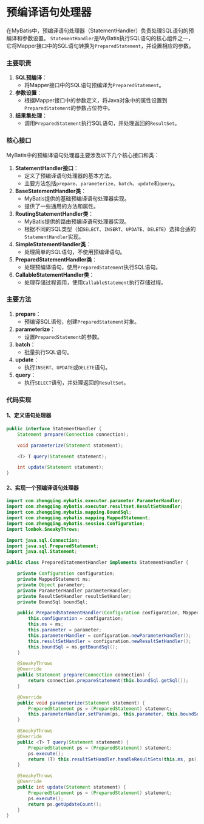 # 预编译语句处理器

在MyBatis中，预编译语句处理器（StatementHandler）负责处理SQL语句的预编译和参数设置。
`StatementHandler`是MyBatis执行SQL语句的核心组件之一，它将Mapper接口中的SQL语句转换为`PreparedStatement`，并设置相应的参数。

### 主要职责

1. **SQL预编译**：
    - 将Mapper接口中的SQL语句预编译为`PreparedStatement`。
2. **参数设置**：
    - 根据Mapper接口中的参数定义，将Java对象中的属性设置到`PreparedStatement`的参数占位符中。
3. **结果集处理**：
    - 调用`PreparedStatement`执行SQL语句，并处理返回的`ResultSet`。

### 核心接口

MyBatis中的预编译语句处理器主要涉及以下几个核心接口和类：

1. **StatementHandler接口**：
    - 定义了预编译语句处理器的基本方法。
    - 主要方法包括`prepare`、`parameterize`、`batch`、`update`和`query`。
2. **BaseStatementHandler类**：
    - MyBatis提供的基础预编译语句处理器实现。
    - 提供了一些通用的方法和属性。
3. **RoutingStatementHandler类**：
    - MyBatis提供的路由预编译语句处理器实现。
    - 根据不同的SQL类型（如`SELECT`、`INSERT`、`UPDATE`、`DELETE`）选择合适的`StatementHandler`实现。
4. **SimpleStatementHandler类**：
    - 处理简单的SQL语句，不使用预编译语句。
5. **PreparedStatementHandler类**：
    - 处理预编译语句，使用`PreparedStatement`执行SQL语句。
6. **CallableStatementHandler类**：
    - 处理存储过程调用，使用`CallableStatement`执行存储过程。

### 主要方法

1. **prepare**：
    - 预编译SQL语句，创建`PreparedStatement`对象。
2. **parameterize**：
    - 设置`PreparedStatement`的参数。
3. **batch**：
    - 批量执行SQL语句。
4. **update**：
    - 执行`INSERT`、`UPDATE`或`DELETE`语句。
5. **query**：
    - 执行`SELECT`语句，并处理返回的`ResultSet`。

### 代码实现

#### 1、定义语句处理器

```java
public interface StatementHandler {
    Statement prepare(Connection connection);

    void parameterize(Statement statement);

    <T> T query(Statement statement);

    int update(Statement statement);
}
```

#### 2、实现一个预编译语句处理器

```java
import com.zhengqing.mybatis.executor.parameter.ParameterHandler;
import com.zhengqing.mybatis.executor.resultset.ResultSetHandler;
import com.zhengqing.mybatis.mapping.BoundSql;
import com.zhengqing.mybatis.mapping.MappedStatement;
import com.zhengqing.mybatis.session.Configuration;
import lombok.SneakyThrows;

import java.sql.Connection;
import java.sql.PreparedStatement;
import java.sql.Statement;

public class PreparedStatementHandler implements StatementHandler {

    private Configuration configuration;
    private MappedStatement ms;
    private Object parameter;
    private ParameterHandler parameterHandler;
    private ResultSetHandler resultSetHandler;
    private BoundSql boundSql;

    public PreparedStatementHandler(Configuration configuration, MappedStatement ms, Object parameter) {
        this.configuration = configuration;
        this.ms = ms;
        this.parameter = parameter;
        this.parameterHandler = configuration.newParameterHandler();
        this.resultSetHandler = configuration.newResultSetHandler();
        this.boundSql = ms.getBoundSql();
    }

    @SneakyThrows
    @Override
    public Statement prepare(Connection connection) {
        return connection.prepareStatement(this.boundSql.getSql());
    }

    @Override
    public void parameterize(Statement statement) {
        PreparedStatement ps = (PreparedStatement) statement;
        this.parameterHandler.setParam(ps, this.parameter, this.boundSql.getParameterMappings());
    }

    @SneakyThrows
    @Override
    public <T> T query(Statement statement) {
        PreparedStatement ps = (PreparedStatement) statement;
        ps.execute();
        return (T) this.resultSetHandler.handleResultSets(this.ms, ps);
    }

    @SneakyThrows
    @Override
    public int update(Statement statement) {
        PreparedStatement ps = (PreparedStatement) statement;
        ps.execute();
        return ps.getUpdateCount();
    }
}
```
